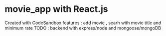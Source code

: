 # movie_app with React.js
Created with CodeSandbox
features : add movie , searh with movie title and minimum rate 
TODO : backend with express/node and mongoose/mongoDB
